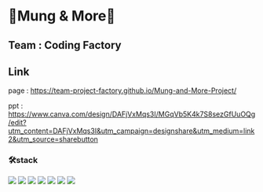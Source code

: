# 🐶Mung & More🐶

## Team : Coding Factory

## Link 
<div>
<p>page : <a href="https://team-project-factory.github.io/Mung-and-More-Project/">https://team-project-factory.github.io/Mung-and-More-Project/</a>
</p>
<p>ppt : <a href= "https://www.canva.com/design/DAFjVxMqs3I/MGqVb5K4k7S8sezGfUuOQg/edit?utm_content=DAFjVxMqs3I&utm_campaign=designshare&utm_medium=link2&utm_source=sharebutton">
  https://www.canva.com/design/DAFjVxMqs3I/MGqVb5K4k7S8sezGfUuOQg/edit?utm_content=DAFjVxMqs3I&utm_campaign=designshare&utm_medium=link2&utm_source=sharebutton
</a>
</p>
</div>



### 🛠stack
<p>
  <img src="https://img.shields.io/badge/React-61DAFB?style=flat&logo=React&logoColor=white"/>
  <img src="https://img.shields.io/badge/Javascript-F7DF1E?style=flat&logo=Javascript&logoColor=white"/>
  <img src="https://img.shields.io/badge/HTML5-E34F26?style=flat&logo=HTML5&logoColor=white"/>
  <img src="https://img.shields.io/badge/CSS3-1572B6?style=flat&logo=CSS3&logoColor=white"/>
  <img src="https://img.shields.io/badge/styled &#8213; components-DB7093?style=flat&logo=styled-components&logoColor=white"/>
  <img src="https://img.shields.io/badge/Sass-CC6699?style=flat&logo=Sass&logoColor=white"/>
  <img src="https://img.shields.io/badge/github-181717?style=flat&logo=github&logoColor=white"/>
</p>
